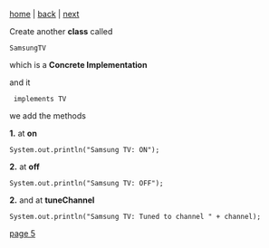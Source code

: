 [home](./page01.md) | [back](./page03.md) | [next](./page05.md)


Create another **class** called
```
SamsungTV
```
which is a **Concrete Implementation**

and it
```
 implements TV
```
we add the methods

**1.** at **on**
```
System.out.println("Samsung TV: ON");
```
**2.** at **off**
```
System.out.println("Samsung TV: OFF");
```
**2.** and at **tuneChannel**
```
System.out.println("Samsung TV: Tuned to channel " + channel);
```

[page 5](./page05.md)
